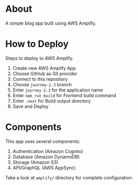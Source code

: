# About

A simple blog app built using AWS Amplify.

# How to Deploy

Steps to deploy to AWS Amplify.

1. Create new AWS Amplify App
1. Choose GitHub as Git provider
1. Connect to this repository
1. Choose `journey-2.3` branch
1. Enter `journey-2.3` for the application name
1. Enter `npm run build` for Frontend build command
1. Enter `.next` for Build output directory
1. Save and Deploy

# Components 

This app uses several components:

1. Authentication (Amazon Cognito)
2. Database (Amazon DynamoDB)
3. Storage (Amazon S3)
4. API/GraphQL (AWS AppSync)

Take a look at `amplify/` directory for complete configuration.